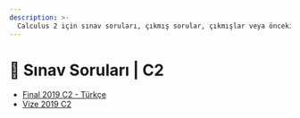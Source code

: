 ```yaml
---
description: >-
  Calculus 2 için sınav soruları, çıkmış sorular, çıkmışlar veya önceki senelerde çıkan sorular
---
```


# 📃 Sınav Soruları \| C2

<!--YPackage.YGitbookIntegration-tarafından-otomatik-oluşturulmuştur-->

- [Final 2019 C2 - Türkçe](Final%202019%20C2%20-%20T%C3%BCrk%C3%A7e.pdf)
- [Vize 2019 C2](Vize%202019%20C2.pdf)

<!--YPackage.YGitbookIntegration-tarafından-otomatik-oluşturulmuştur-->
